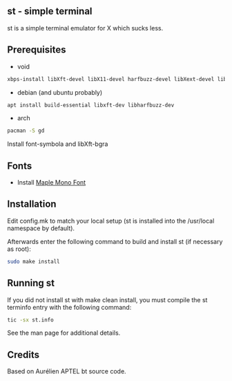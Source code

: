 ## st - simple terminal

st is a simple terminal emulator for X which sucks less.

## Prerequisites

- void

```sh
xbps-install libXft-devel libX11-devel harfbuzz-devel libXext-devel libXrender-devel libXinerama-devel
```

- debian (and ubuntu probably)

```sh
apt install build-essential libxft-dev libharfbuzz-dev
```

- arch

```sh
pacman -S gd
```

Install font-symbola and libXft-bgra

## Fonts

- Install [Maple Mono Font](https://github.com/subframe7536/maple-font/releases)

## Installation

Edit config.mk to match your local setup (st is installed into
the /usr/local namespace by default).

Afterwards enter the following command to build and install st (if
necessary as root):

```sh
sudo make install
```

## Running st

If you did not install st with make clean install, you must compile
the st terminfo entry with the following command:

```sh
tic -sx st.info
```

See the man page for additional details.

## Credits

Based on Aurélien APTEL <aurelien dot aptel at gmail dot com> bt source code.

```

```
